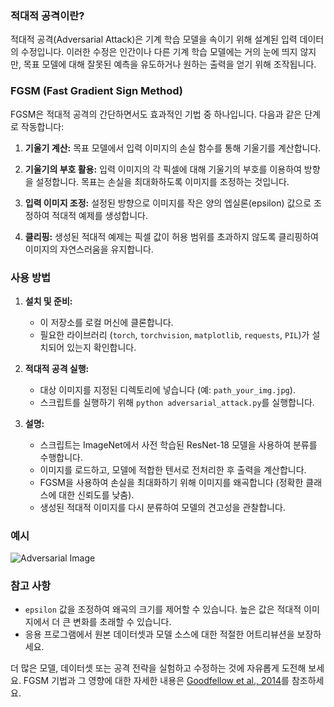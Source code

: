 ### 적대적 공격이란?

적대적 공격(Adversarial Attack)은 기계 학습 모델을 속이기 위해 설계된 입력 데이터의 수정입니다. 이러한 수정은 인간이나 다른 기계 학습 모델에는 거의 눈에 띄지 않지만, 목표 모델에 대해 잘못된 예측을 유도하거나 원하는 출력을 얻기 위해 조작됩니다.

### FGSM (Fast Gradient Sign Method)

FGSM은 적대적 공격의 간단하면서도 효과적인 기법 중 하나입니다. 다음과 같은 단계로 작동합니다:

1. **기울기 계산:** 목표 모델에서 입력 이미지의 손실 함수를 통해 기울기를 계산합니다.
   
2. **기울기의 부호 활용:** 입력 이미지의 각 픽셀에 대해 기울기의 부호를 이용하여 방향을 설정합니다. 목표는 손실을 최대화하도록 이미지를 조정하는 것입니다.
   
3. **입력 이미지 조정:** 설정된 방향으로 이미지를 작은 양의 엡실론(epsilon) 값으로 조정하여 적대적 예제를 생성합니다.
   
4. **클리핑:** 생성된 적대적 예제는 픽셀 값이 허용 범위를 초과하지 않도록 클리핑하여 이미지의 자연스러움을 유지합니다.

### 사용 방법

1. **설치 및 준비:**
   - 이 저장소를 로컬 머신에 클론합니다.
   - 필요한 라이브러리 (`torch`, `torchvision`, `matplotlib`, `requests`, `PIL`)가 설치되어 있는지 확인합니다.

2. **적대적 공격 실행:**
   - 대상 이미지를 지정된 디렉토리에 넣습니다 (예: `path_your_img.jpg`).
   - 스크립트를 실행하기 위해 `python adversarial_attack.py`를 실행합니다.

3. **설명:**
   - 스크립트는 ImageNet에서 사전 학습된 ResNet-18 모델을 사용하여 분류를 수행합니다.
   - 이미지를 로드하고, 모델에 적합한 텐서로 전처리한 후 출력을 계산합니다.
   - FGSM을 사용하여 손실을 최대화하기 위해 이미지를 왜곡합니다 (정확한 클래스에 대한 신뢰도를 낮춤).
   - 생성된 적대적 이미지를 다시 분류하여 모델의 견고성을 관찰합니다.

### 예시

  ![Adversarial Image](https://github.com/lee-seong-wook/Adversarial_Attack/assets/130055880/75be9070-7eee-4650-82ea-a2589e9e542d)

### 참고 사항

- `epsilon` 값을 조정하여 왜곡의 크기를 제어할 수 있습니다. 높은 값은 적대적 이미지에서 더 큰 변화를 초래할 수 있습니다.
- 응용 프로그램에서 원본 데이터셋과 모델 소스에 대한 적절한 어트리뷰션을 보장하세요.

더 많은 모델, 데이터셋 또는 공격 전략을 실험하고 수정하는 것에 자유롭게 도전해 보세요. FGSM 기법과 그 영향에 대한 자세한 내용은 [Goodfellow et al., 2014](https://arxiv.org/abs/1412.6572)를 참조하세요.






